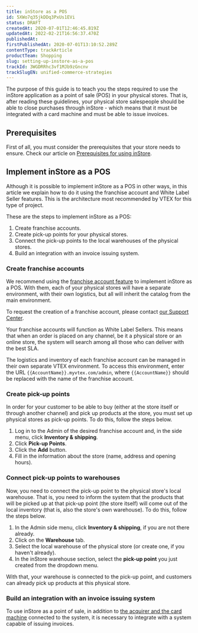 ```yaml
---
title: inStore as a POS
id: 5XWo7q35jkDDq3PxUs1EVi
status: DRAFT
createdAt: 2020-07-01T12:46:45.819Z
updatedAt: 2022-02-21T16:56:37.470Z
publishedAt: 
firstPublishedAt: 2020-07-01T13:10:52.289Z
contentType: trackArticle
productTeam: Shopping
slug: setting-up-instore-as-a-pos
trackId: 3WGDRRhc3vf1MJb9zGncnv
trackSlugEN: unified-commerce-strategies
---
```


The purpose of this guide is to teach you the steps required to use the inStore application as a point of sale (POS) in your physical stores. That is, after reading these guidelines, your physical store salespeople should be able to close purchases through inStore - which means that it must be integrated with a card machine and must be able to issue invoices.

## Prerequisites

First of all, you must consider the prerequisites that your store needs to ensure. Check our article on [Prerequisites for using inStore](https://help.vtex.com/en/tracks/instore-getting-started-and-setting-up--zav76TFEZlAjnyBVL5tRc/1wtAanSRA3g2316dw7bw8u "Prerequisites for using inStore").

## Implement inStore as a POS

<div class="alert alert-info">
Although it is possible to implement inStore as a POS in other ways, in this article we explain how to do it using the franchise account and White Label Seller features. This is the architecture most recommended by VTEX for this type of project.
</div>

These are the steps to implement inStore as a POS:

1. Create franchise accounts.
2. Create pick-up points for your physical stores.
3. Connect the pick-up points to the local warehouses of the physical stores.
4. Build an integration with an invoice issuing system.

### Create franchise accounts

We recommend using the [franchise account feature](https://help.vtex.com/en/tutorial/definicoes-de-conta-franquia-e-seller-white-label) to implement inStore as a POS. With them, each of your physical stores will have a separate environment, with their own logistics, but all will inherit the catalog from the main environment.

To request the creation of a franchise account, please contact [our Support Center](https://support.vtex.com/hc/en-us/requests).

Your franchise accounts will function as White Label Sellers. This means that when an order is placed on any channel, be it a physical store or an online store, the system will search among all those who can deliver with the best SLA.

The logistics and inventory of each franchise account can be managed in their own separate VTEX environment. To access this environment, enter the URL `{{AccountName}}.myvtex.com/admin`, where `{{AccountName}}` should be replaced with the name of the franchise account.

### Create pick-up points

In order for your customer to be able to buy (either at the store itself or through another channel) and pick up products at the store, you must set up physical stores as pick-up points. To do this, follow the steps below.

1. Log in to the Admin of the desired franchise account and, in the side menu, click __Inventory & shipping__.
2. Click __Pick-up Points__.
3. Click the __Add__ button.
4. Fill in the information about the store (name, address and opening hours).

### Connect pick-up points to warehouses

Now, you need to connect the pick-up point to the physical store's local warehouse. That is, you need to inform the system that the products that will be picked up at that pick-up point (the store itself) will come out of the local inventory (that is, also the store's own warehouse). To do this, follow the steps below.

1. In the Admin side menu, click __Inventory & shipping__, if you are not there already.
2. Click on the __Warehouse__ tab.
3. Select the local warehouse of the physical store (or create one, if you haven't already).
4. In the inStore warehouse section, select the __pick-up point__ you just created from the dropdown menu.

With that, your warehouse is connected to the pick-up point, and customers can already pick up products at this physical store.

### Build an integration with an invoice issuing system

To use inStore as a point of sale, in addition to [the acquirer and the card machine](https://help.vtex.com/en/tracks/instore-payments--43B4Nr7uZva5UdwWEt3PEy) connected to the system, it is necessary to integrate with a system capable of issuing invoices.
